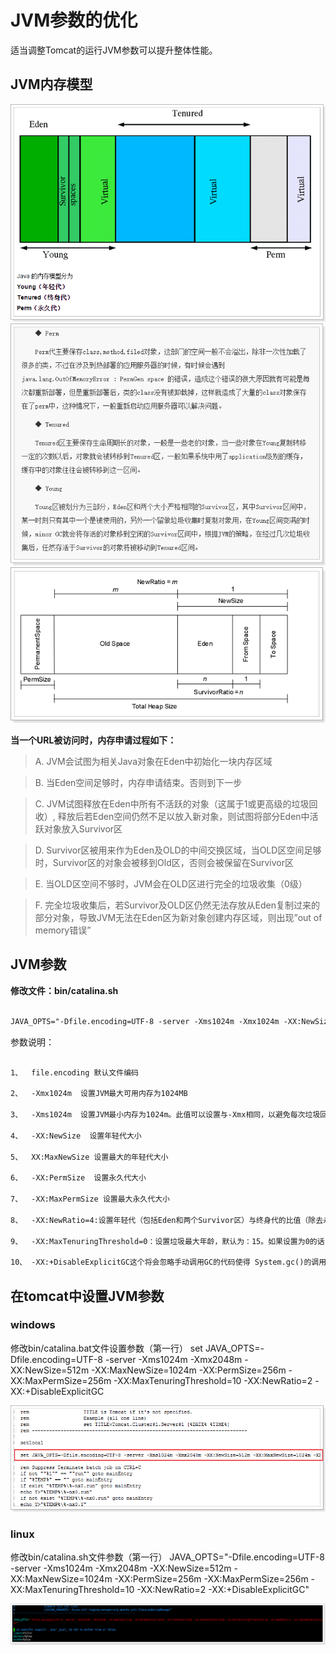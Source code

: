 # JVM参数的优化

适当调整Tomcat的运行JVM参数可以提升整体性能。

## JVM内存模型

![](images/j1.png)
![](images/j2.png)
![](images/j3.png)


**当一个URL被访问时，内存申请过程如下：**

> A. JVM会试图为相关Java对象在Eden中初始化一块内存区域 

> B. 当Eden空间足够时，内存申请结束。否则到下一步 

> C. JVM试图释放在Eden中所有不活跃的对象（这属于1或更高级的垃圾回收）, 释放后若Eden空间仍然不足以放入新对象，则试图将部分Eden中活跃对象放入Survivor区 

> D. Survivor区被用来作为Eden及OLD的中间交换区域，当OLD区空间足够时，Survivor区的对象会被移到Old区，否则会被保留在Survivor区 

> E. 当OLD区空间不够时，JVM会在OLD区进行完全的垃圾收集（0级）

> F. 完全垃圾收集后，若Survivor及OLD区仍然无法存放从Eden复制过来的部分对象，导致JVM无法在Eden区为新对象创建内存区域，则出现”out of memory错误”



## JVM参数

**修改文件：bin/catalina.sh**
```xml

JAVA_OPTS="-Dfile.encoding=UTF-8 -server -Xms1024m -Xmx1024m -XX:NewSize=512m -XX:MaxNewSize=512m -XX:PermSize=256m -XX:MaxPermSize=256m -XX:NewRatio=2 -XX:MaxTenuringThreshold=50 -XX:+DisableExplicitGC"
```
参数说明：
```xml

1、	file.encoding 默认文件编码

2、	-Xmx1024m  设置JVM最大可用内存为1024MB

3、	-Xms1024m  设置JVM最小内存为1024m。此值可以设置与-Xmx相同，以避免每次垃圾回收完成后JVM重新分配内存。

4、	-XX:NewSize  设置年轻代大小

5、	XX:MaxNewSize 设置最大的年轻代大小

6、	-XX:PermSize  设置永久代大小

7、	-XX:MaxPermSize 设置最大永久代大小

8、	-XX:NewRatio=4:设置年轻代（包括Eden和两个Survivor区）与终身代的比值（除去永久代）。设置为4，则年轻代与终身代所占比值为1：4，年轻代占整个堆栈的1/5

9、	-XX:MaxTenuringThreshold=0：设置垃圾最大年龄，默认为：15。如果设置为0的话，则年轻代对象不经过Survivor区，直接进入年老代。对于年老代比较多的应用，可以提高效率。如果将此值设置为一个较大值，则年轻代对象会在Survivor区进行多次复制，这样可以增加对象再年轻代的存活时间，增加在年轻代即被回收的概论。

10、	-XX:+DisableExplicitGC这个将会忽略手动调用GC的代码使得 System.gc()的调用就会变成一个空调用，完全不会触发任何GC


```


## 	在tomcat中设置JVM参数


### windows



修改bin/catalina.bat文件设置参数（第一行）
set JAVA_OPTS=-Dfile.encoding=UTF-8 -server -Xms1024m -Xmx2048m -XX:NewSize=512m -XX:MaxNewSize=1024m -XX:PermSize=256m -XX:MaxPermSize=256m -XX:MaxTenuringThreshold=10 -XX:NewRatio=2 -XX:+DisableExplicitGC


![](images/j4.png)

### linux

修改bin/catalina.sh文件参数（第一行）
JAVA_OPTS="-Dfile.encoding=UTF-8 -server -Xms1024m -Xmx2048m -XX:NewSize=512m -XX:MaxNewSize=1024m -XX:PermSize=256m -XX:MaxPermSize=256m -XX:MaxTenuringThreshold=10 -XX:NewRatio=2 -XX:+DisableExplicitGC"

![](images/j5.png)

